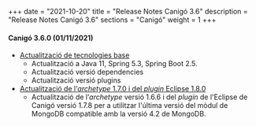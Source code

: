 +++
date        = "2021-10-20"
title       = "Release Notes Canigó 3.6"
description = "Release Notes Canigó 3.6"
sections    = "Canigó"
weight      = 1
+++

#### Canigó 3.6.0 (01/11/2021)

- [Actualització de tecnologies base](/noticies/2020-10-22-actualitzacio-canigo-3_6_0)
   - Actualització a Java 11, Spring 5.3, Spring Boot 2.5.
   - Actualització versió dependencies
   - Actualització versió plugins
- [Actualització de l’_archetype_ 1.7.0 i del _plugin_ Eclipse 1.8.0](/noticies/2020-10-22-Actualitzacio_archetype_1_7_0_plugin_eclipse_1_8_0/)
   - Actualització de l’_archetype_ versió 1.6.6 i del _plugin_ de l'Eclipse de Canigó versió 1.7.8 per a utilitzar l'última versió del mòdul de MongoDB compatible amb la versió 4.2 de MongoDB.   

